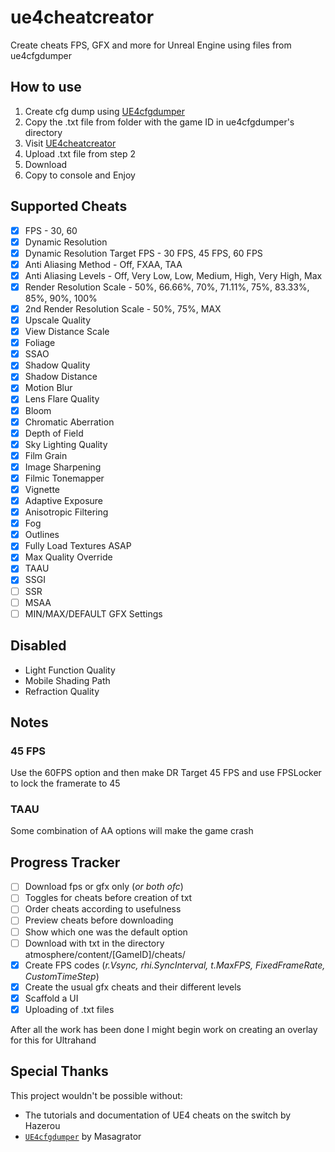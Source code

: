 # ue4cheatcreator
Create cheats FPS, GFX and more for Unreal Engine using files from ue4cfgdumper

## How to use 
1. Create cfg dump using [UE4cfgdumper](https://github.com/masagrator/UE4cfgdumper)
2. Copy the .txt file from folder with the game ID in ue4cfgdumper's directory 
3. Visit [UE4cheatcreator](https://ue4cheatcreator.vercel.app)
4. Upload .txt file from step 2 
5. Download
6. Copy to console and Enjoy 

## Supported Cheats
- [x] FPS - 30, 60
- [x] Dynamic Resolution 
- [x] Dynamic Resolution Target FPS - 30 FPS, 45 FPS, 60 FPS
- [x] Anti Aliasing Method - Off, FXAA, TAA
- [x] Anti Aliasing Levels - Off, Very Low, Low, Medium, High, Very High, Max
- [x] Render Resolution Scale - 50%, 66.66%, 70%, 71.11%, 75%, 83.33%, 85%, 90%, 100%
- [x] 2nd Render Resolution Scale - 50%, 75%, MAX
- [x] Upscale Quality 
- [x] View Distance Scale 
- [x] Foliage 
- [x] SSAO 
- [x] Shadow Quality 
- [x] Shadow Distance
- [x] Motion Blur
- [x] Lens Flare Quality 
- [x] Bloom
- [x] Chromatic Aberration 
- [x] Depth of Field 
- [x] Sky Lighting Quality 
- [x] Film Grain 
- [x] Image Sharpening 
- [x] Filmic Tonemapper
- [x] Vignette 
- [x] Adaptive Exposure
- [x] Anisotropic Filtering 
- [x] Fog 
- [x] Outlines 
- [x] Fully Load Textures ASAP
- [x] Max Quality Override 
- [x] TAAU
- [x] SSGI
- [ ] SSR
- [ ] MSAA
- [ ] MIN/MAX/DEFAULT GFX Settings

## Disabled
- Light Function Quality 
- Mobile Shading Path 
- Refraction Quality 

## Notes
### 45 FPS
Use the 60FPS option and then make DR Target 45 FPS and use FPSLocker to lock the framerate  to 45

### TAAU 
Some combination of AA options will make the game crash

## Progress Tracker
- [ ]  Download fps or gfx only (_or both ofc_)
- [ ]  Toggles for cheats before creation of txt
- [ ]  Order cheats according to usefulness
- [ ]  Preview cheats before downloading
- [ ]  Show which one was the default option
- [ ]  Download with txt in the directory atmosphere/content/[GameID]/cheats/
- [x] Create FPS codes (_r.Vsync, rhi.SyncInterval, t.MaxFPS, FixedFrameRate, CustomTimeStep_)
- [x] Create the usual gfx cheats and their different levels
- [x] Scaffold a UI
- [x] Uploading of .txt files

After all the work has been done I might begin work on creating an overlay for this for Ultrahand 

## Special Thanks
This project wouldn't be possible without:
- The tutorials and documentation of UE4 cheats on the switch by Hazerou 
- [`UE4cfgdumper`](https://github.com/masagrator/UE4cfgdumper) by Masagrator
